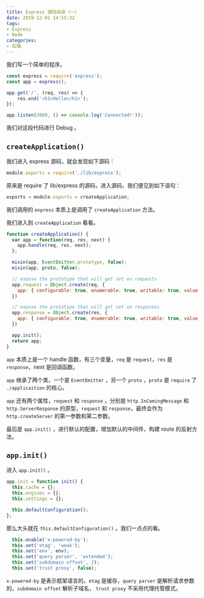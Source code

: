 ```yaml
---
title: Express 源码阅读（一）
date: 2019-12-01 14:55:32
tags:
- Express
- Node
categories:
- 后端
---
```


我们写一个简单的程序。

```js
const express = require('express');
const app = express();

app.get('/', (req, res) => {
    res.end('<h1>Hello</h1>');
});

app.listen(3000, () => console.log('Connected!'));
```

我们对这段代码进行 Debug 。

<!--more-->

## `createApplication()`

我们进入 express 源码，就会发现如下源码：

```js
module.exports = require('./lib/express');
```

原来是 require 了 lib/express 的源码，进入源码，我们便见到如下语句：

```js
exports = module.exports = createApplication;
```

我们调用的 `express` 本质上是调用了 `createApplication` 方法。

我们进入到 `createApplication` 看看。

```js
function createApplication() {
  var app = function(req, res, next) {
    app.handle(req, res, next);
  };

  mixin(app, EventEmitter.prototype, false);
  mixin(app, proto, false);

  // expose the prototype that will get set on requests
  app.request = Object.create(req, {
    app: { configurable: true, enumerable: true, writable: true, value: app }
  })

  // expose the prototype that will get set on responses
  app.response = Object.create(res, {
    app: { configurable: true, enumerable: true, writable: true, value: app }
  })

  app.init();
  return app;
}
```

`app` 本质上是一个 handle 函数，有三个变量，`req` 是 `request`，`res` 是 `response`，next 是回调函数。

`app` 继承了两个类，一个是 `EventEmitter` ，另一个 `proto` ，`proto` 是 `require` 了 `./applicaition` 的核心。

`app` 还有两个属性，`request` 和 `response` ，分别是 `http.InComingMessage` 和 `http.ServerResponse` 的原型，`request` 和 `response`，最终会作为 `http.createServer` 的第一参数和第二参数。

最后是 `app.init()` ，进行默认的配置，增加默认的中间件，构建 route 的反射方法。

## `app.init()`

进入 `app.init()` 。

```js
app.init = function init() {
  this.cache = {};
  this.engines = {};
  this.settings = {};

  this.defaultConfiguration();
};
```

那么大头就在 `this.defaultConfiguration()` 。我们一点点的看。

```js
  this.enable('x-powered-by');
  this.set('etag', 'weak');
  this.set('env', env);
  this.set('query parser', 'extended');
  this.set('subdomain offset', 2);
  this.set('trust proxy', false);
```

`x-powered-by` 是表示框架语言的。`etag` 是缓存，`query parser` 是解析请求参数的，`subdomain offset` 解析子域名， `trust proxy` 不采用代理托管模式。